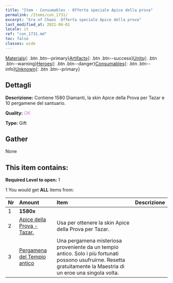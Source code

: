 ```yaml
---
title: "Item - Consumables - Offerta speciale Apice della prova"
permalink: /Items/con_1731/
excerpt: "Era of Chaos  Offerta speciale Apice della prova"
last_modified_at: 2021-04-01
locale: it
ref: "con_1731.md"
toc: false
classes: wide
---
```

 [Materials](/it/Items/){: .btn .btn--primary}[Artifacts](/it/Items/Artifacts/){: .btn .btn--success}[Units](/it/Items/Units/){: .btn .btn--warning}[Heroes](/it/Items/Heroes/){: .btn .btn--danger}[Consumables](/it/Items/Consumables/){: .btn .btn--info}[Unknown](/it/Items/Unknown/){: .btn .btn--primary}

## Dettagli
 **Descrizione:** Contiene 1580 Diamanti, la skin Apice della Prova per Tazar e 10 pergamene del santuario.

 **Quality:** <span style="color: #DA70D6">OK</span>

 **Type:** Gift

## Gather

  None

## This item contains:

 **Required Level to open:** 1

 1 You would get **ALL** items  from:

  | Nr | Amount |     Item    | Descrizione |
  |:---|:-------|:------------|:-----------:|
  | 1 |  **1580x** | <i class="fas fa-gem"/> |  | 
  | 2 | [Apice della Prova - Tazar.](/it/Items/con_1078/) | Usa per ottenere la skin Apice della Prova per Tazar. | 
  | 3 | [Pergamena del Tempio antico](/it/Items/con_697/) | Una pergamena misteriosa proveniente da un tempio antico. Solo i più fortunati possono usufruirne. Resetta gratuitamente la Maestria di un eroe una singola volta. | 
